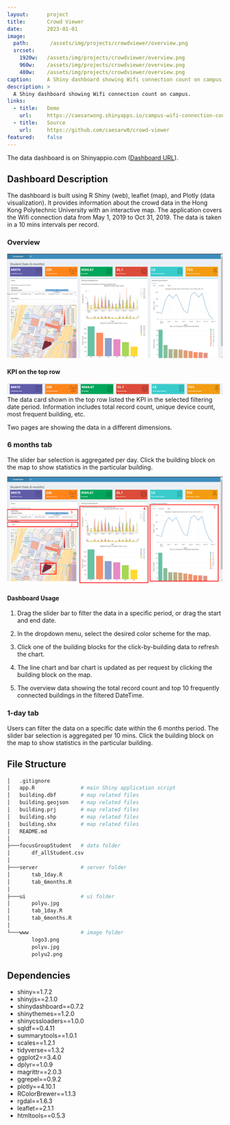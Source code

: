 ```yaml
---
layout:      project
title:       Crowd Viewer
date:        2023-01-01
image:
  path:       /assets/img/projects/crowdviewer/overview.png
  srcset:
    1920w:   /assets/img/projects/crowdviewer/overview.png
    960w:    /assets/img/projects/crowdviewer/overview.png
    480w:    /assets/img/projects/crowdviewer/overview.png
caption:     A Shiny dashboard showing Wifi connection count on campus.
description: >
  A Shiny dashboard showing Wifi connection count on campus.
links:
  - title:   Demo
    url:     https://caesarwong.shinyapps.io/campus-wifi-connection-count-dashboard/
  - title:   Source
    url:     https://github.com/caesarw0/crowd-viewer
featured:    false
---
```



The data dashboard is on Shinyappio.com ([Dashboard URL](https://caesarwong.shinyapps.io/campus-wifi-connection-count-dashboard/)).

## Dashboard Description

The dashboard is built using R Shiny (web), leaflet (map), and Plotly (data visualization). It provides information about the crowd data in the Hong Kong Polytechnic University with an interactive map. The application covers the Wifi connection data from May 1, 2019 to Oct 31, 2019. The data is taken in a 10 mins intervals per record.

### Overview

![overview](/assets/img/projects/crowdviewer/overview.png)

#### KPI on the top row

![toprow](/assets/img/projects/crowdviewer/datacard.png)
The data card shown in the top row listed the KPI in the selected filtering date period. Information includes total record count, unique device count, most frequent building, etc.

Two pages are showing the data in a different dimensions.

### 6 months tab

The slider bar selection is aggregated per day. Click the building block on the map to show statistics in the particular building.

![6month](/assets/img/projects/crowdviewer/6month_steps.png)

#### Dashboard Usage

1. Drag the slider bar to filter the data in a specific period, or drag the start and end date.

2. In the dropdown menu, select the desired color scheme for the map.

3. Click one of the building blocks for the click-by-building data to refresh the chart.

4. The line chart and bar chart is updated as per request by clicking the building block on the map.

5. The overview data showing the total record count and top 10 frequently connected buildings in the filtered DateTime.

### 1-day tab

Users can filter the data on a specific date within the 6 months period. The slider bar selection is aggregated per 10 mins. Click the building block on the map to show statistics in the particular building.

## File Structure

```bash
│   .gitignore
│   app.R               # main Shiny application script
│   building.dbf        # map related files
│   building.geojson    # map related files
│   building.prj        # map related files
│   building.shp        # map related files
│   building.shx        # map related files
│   README.md
│
├───focusGroupStudent   # data folder
│       df_allStudent.csv
│
├───server              # server folder
│       tab_1day.R
│       tab_6months.R
│
├───ui                  # ui folder
│       polyu.jpg
│       tab_1day.R
│       tab_6months.R
│
└───www                 # image folder
        logo3.png
        polyu.jpg
        polyu2.png
```

## Dependencies

- shiny==1.7.2
- shinyjs==2.1.0
- shinydashboard==0.7.2
- shinythemes==1.2.0
- shinycssloaders==1.0.0
- sqldf==0.4.11
- summarytools==1.0.1
- scales==1.2.1
- tidyverse==1.3.2
- ggplot2==3.4.0
- dplyr==1.0.9
- magrittr==2.0.3
- ggrepel==0.9.2
- plotly==4.10.1
- RColorBrewer==1.1.3
- rgdal==1.6.3
- leaflet==2.1.1
- htmltools==0.5.3
